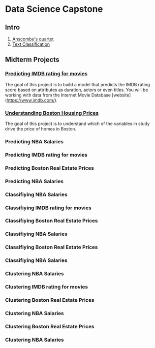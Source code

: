 # Data Science Capstone

## Intro

1. [Anscombe's quartet](https://colab.research.google.com/github/emmanueliarussi/DataScienceCapstone/blob/master/1_Anscombe/anscombe.ipynb)
2. [Text Classification](https://colab.research.google.com/github/emmanueliarussi/DataScienceCapstone/blob/master/2_TextClassification/text_classifier.ipynb)

## Midterm Projects

### [Predicting IMDB rating for movies](https://github.com/emmanueliarussi/DataScienceCapstone/tree/master/3_MidtermProjects/ProjectIMDB)
The goal of this project is to build a model that predicts the IMDB rating score based on attributes as duration, actors or even titles. You will be working with data from the Internet Movie Database [website] (https://www.imdb.com/). 

### [Understanding Boston Housing Prices](https://github.com/emmanueliarussi/DataScienceCapstone/tree/master/3_MidtermProjects/ProjectBHP)
The goal of this project is to understand which of the variables in study drive the price of homes in Boston. 

### Predicting NBA Salaries 

### Predicting IMDB rating for movies

### Predicting Boston Real Estate Prices

### Predicting NBA Salaries 

### Classifiying NBA Salaries 

### Classifiying IMDB rating for movies

### Classifiying Boston Real Estate Prices

### Classifiying NBA Salaries 

### Classifiying Boston Real Estate Prices

### Classifiying NBA Salaries 

### Clustering NBA Salaries 

### Clustering IMDB rating for movies

### Clustering Boston Real Estate Prices

### Clustering NBA Salaries 

### Clustering Boston Real Estate Prices

### Clustering NBA Salaries 

